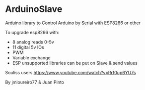# ArduinoSlave

Arduino library to Control Arduino by Serial with ESP8266 or other

To upgrade esp8266 with:

- 8 analog reads 0-5v
- 11 digital 5v IOs
- PWM 
- Variable exchange 
- ESP unsupported libraries can be put on Slave & send values

Souliss users https://www.youtube.com/watch?v=Rrf0up6YU7s

By jmloureiro77 & Juan Pinto

